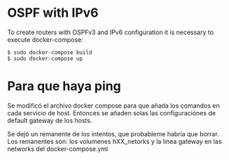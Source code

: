 # OSPF with IPv6
To create routers with OSPFv3 and IPv6 configuration it is necessary to execute docker-compose:

```
$ sudo docker-compose build
$ sudo docker-compose up
```

# Para que haya ping
Se modificó el archivo docker compose para que añada los comandos en cada servicio de host.
Entonces se añaden solas las configuraciónes de default gateway de los hosts.

Se dejó un remanente de los intentos, que probableme habría que borrar.
Los remanentes son: los volumenes hXX_netorks y la linea gateway en las networks del docker-compose.yml

